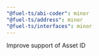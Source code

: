```yaml
---
"@fuel-ts/abi-coder": minor
"@fuel-ts/address": minor
"@fuel-ts/interfaces": minor
---
```


Improve support of Asset ID
